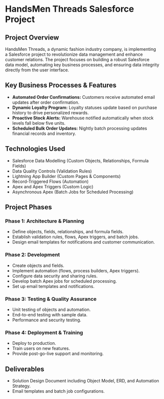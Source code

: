 # HandsMen Threads Salesforce Project

## Project Overview
HandsMen Threads, a dynamic fashion industry company, is implementing a Salesforce project to revolutionize data management and enhance customer relations. The project focuses on building a robust Salesforce data model, automating key business processes, and ensuring data integrity directly from the user interface.

## Key Business Processes & Features
- **Automated Order Confirmations:** Customers receive automated email updates after order confirmation.
- **Dynamic Loyalty Program:** Loyalty statuses update based on purchase history to drive personalized rewards.
- **Proactive Stock Alerts:** Warehouse notified automatically when stock levels fall below five units.
- **Scheduled Bulk Order Updates:** Nightly batch processing updates financial records and inventory.

## Technologies Used
- Salesforce Data Modelling (Custom Objects, Relationships, Formula Fields)
- Data Quality Controls (Validation Rules)
- Lightning App Builder (Custom Pages & Components)
- Record-Triggered Flows (Automation)
- Apex and Apex Triggers (Custom Logic)
- Asynchronous Apex (Batch Jobs for Scheduled Processing)

## Project Phases

### Phase 1: Architecture & Planning
- Define objects, fields, relationships, and formula fields.
- Establish validation rules, flows, Apex triggers, and batch jobs.
- Design email templates for notifications and customer communication.

### Phase 2: Development
- Create objects and fields.
- Implement automation (flows, process builders, Apex triggers).
- Configure data security and sharing rules.
- Develop batch Apex jobs for scheduled processing.
- Set up email templates and notifications.

### Phase 3: Testing & Quality Assurance
- Unit testing of objects and automation.
- End-to-end testing with sample data.
- Performance and security testing.

### Phase 4: Deployment & Training
- Deploy to production.
- Train users on new features.
- Provide post-go-live support and monitoring.

## Deliverables
- Solution Design Document including Object Model, ERD, and Automation Strategy.
- Email templates and batch job configurations.

